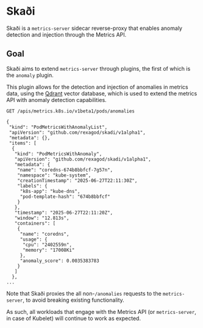 # Skaði

Skaði is a `metrics-server` sidecar reverse-proxy that enables anomaly detection and injection through the Metrics API.

## Goal

Skaði aims to extend `metrics-server` through plugins, the first of which is the `anomaly` plugin.

This plugin allows for the detection and injection of anomalies in metrics data, using the [Qdrant](https://qdrant.tech) vector database, which is used to extend the metrics API with anomaly detection capabilities.

```http request
GET /apis/metrics.k8s.io/v1beta1/pods/anomalies

{
 "kind": "PodMetricsWithAnomalyList",
 "apiVersion": "github.com/rexagod/skadi/v1alpha1",
 "metadata": {},
 "items": [
  {
   "kind": "PodMetricsWithAnomaly",
   "apiVersion": "github.com/rexagod/skadi/v1alpha1",
   "metadata": {
    "name": "coredns-674b8bbfcf-7g57n",
    "namespace": "kube-system",
    "creationTimestamp": "2025-06-27T22:11:30Z",
    "labels": {
     "k8s-app": "kube-dns",
     "pod-template-hash": "674b8bbfcf"
    }
   },
   "timestamp": "2025-06-27T22:11:20Z",
   "window": "12.813s",
   "containers": [
    {
     "name": "coredns",
     "usage": {
      "cpu": "2402559n",
      "memory": "17008Ki"
     },
     "anomaly_score": 0.0035383783
    }
   ]
  },
...
```

Note that Skaði proxies the all non-`/anomalies` requests to the `metrics-server`, to avoid breaking existing functionality.

As such, all workloads that engage with the Metrics API (or `metrics-server`, in case of Kubelet) will continue to work as expected.
